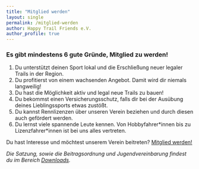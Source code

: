 ```yaml
---
title: "Mitglied werden"
layout: single
permalink: /mitglied-werden
author: Happy Trail Friends e.V.
author_profile: true
---
```


### Es gibt mindestens 6 gute Gründe, Mitglied zu werden!

1. Du unterstützt deinen Sport lokal und die Erschließung neuer legaler Trails in der Region.
2. Du profitierst von einem wachsenden Angebot. Damit wird dir niemals langweilig!
3. Du hast die Möglichkeit aktiv und legal neue Trails zu bauen!
4. Du bekommst einen Versicherungsschutz, falls dir bei der Ausübung deines Lieblingssports etwas zustößt.
5. Du kannst Rennlizenzen über unseren Verein beziehen und durch diesen auch gefördert werden.
6. Du lernst viele spannende Leute kennen. Von Hobbyfahrer\*innen bis zu Lizenzfahrer\*innen ist bei uns alles vertreten.

Du hast Interesse und möchtest unserem Verein beitreten?
<a href="https://mitgliedsantrag.htfev.de" class="btn btn--primary">Mitglied werden!</a>

*Die Satzung, sowie die Beitragsordnung und Jugendvereinbarung findest du im Bereich [Downloads](/downloads).*